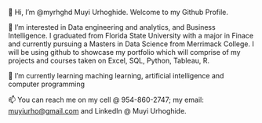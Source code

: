 👋 Hi, I’m @myrhghd Muyi Urhoghide. Welcome to my Github Profile.

👀 I’m interested in Data engineering and analytics, and Business Intelligence. I graduated from Florida State University with a major in Finace and currently pursuing a Masters in Data Science from Merrimack College. I will be using github to showcase my portfolio which will comprise of my projects and courses taken on Excel, SQL, Python, Tableau, R.

🌱 I’m currently learning maching learning, artificial intelligence and computer programming

📫 You can reach me on my cell @ 954-860-2747; my email: muyiurho@gmail.com and LinkedIn @ Muyi Urhoghide.
